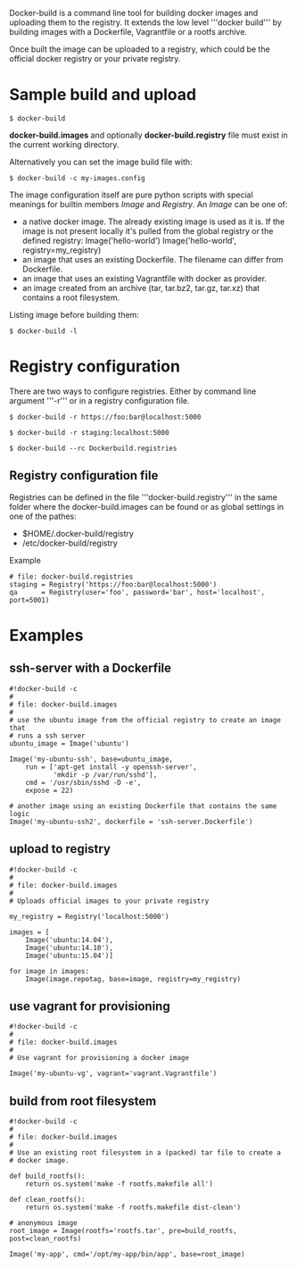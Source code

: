 Docker-build is a command line tool for building docker images and uploading
them to the registry. It extends the low level '''docker build''' by building
images with a Dockerfile, Vagrantfile or a rootfs archive.

Once built the image can be uploaded to a registry, which could be the official
docker registry or your private registry.


Sample build and upload
=======================

    $ docker-build

**docker-build.images** and optionally **docker-build.registry** file must exist in the
current working directory.

Alternatively you can set the image build file with:

    $ docker-build -c my-images.config

The image configuration itself are pure python scripts with special meanings for builtin members *Image* and *Registry*. An *Image* can be one of:

 * a native docker image. The already existing image is used as it is. If the image is not present locally it's pulled from the global registry or the defined registry:
    Image('hello-world')
    Image('hello-world', registry=my_registry)
 * an image that uses an existing Dockerfile. The filename can differ from Dockerfile.
 * an image that uses an existing Vagrantfile with docker as provider.
 * an image created from an archive (tar, tar.bz2, tar.gz, tar.xz) that contains a root filesystem.

Listing image before building them:

    $ docker-build -l

Registry configuration
======================

There are two ways to configure registries. Either by command line argument
'''-r''' or in a registry configuration file.

    $ docker-build -r https://foo:bar@localhost:5000

    $ docker-build -r staging:localhost:5000

    $ docker-build --rc Dockerbuild.registries


Registry configuration file
---------------------------

Registries can be defined in the file '''docker-build.registry''' in the same
folder where the docker-build.images can be found or as global settings in one
of the pathes:

 * $HOME/.docker-build/registry
 * /etc/docker-build/registry

Example

    # file: docker-build.registries
    staging = Registry('https://foo:bar@localhost:5000')
    qa      = Registry(user='foo', password='bar', host='localhost', port=5001)


Examples
========

ssh-server with a Dockerfile
----------------------------

    #!docker-build -c
    #
    # file: docker-build.images
    #
    # use the ubuntu image from the official registry to create an image that
    # runs a ssh server
    ubuntu_image = Image('ubuntu')

    Image('my-ubuntu-ssh', base=ubuntu_image,
        run = ['apt-get install -y openssh-server',
               'mkdir -p /var/run/sshd'],
        cmd = '/usr/sbin/sshd -D -e',
        expose = 22)

    # another image using an existing Dockerfile that contains the same logic
    Image('my-ubuntu-ssh2', dockerfile = 'ssh-server.Dockerfile')


upload to registry
------------------

    #!docker-build -c
    #
    # file: docker-build.images
    #
    # Uploads official images to your private registry

    my_registry = Registry('localhost:5000')

    images = [
        Image('ubuntu:14.04'),
        Image('ubuntu:14.10'),
        Image('ubuntu:15.04')]

    for image in images:
        Image(image.repotag, base=image, registry=my_registry)

use vagrant for provisioning
----------------------------

    #!docker-build -c
    #
    # file: docker-build.images
    #
    # Use vagrant for provisioning a docker image

    Image('my-ubuntu-vg', vagrant='vagrant.Vagrantfile')

build from root filesystem
--------------------------

    #!docker-build -c
    #
    # file: docker-build.images
    #
    # Use an existing root filesystem in a (packed) tar file to create a
    # docker image.

    def build_rootfs():
        return os.system('make -f rootfs.makefile all')

    def clean_rootfs():
        return os.system('make -f rootfs.makefile dist-clean')

    # anonymous image
    root_image = Image(rootfs='rootfs.tar', pre=build_rootfs, post=clean_rootfs)

    Image('my-app', cmd='/opt/my-app/bin/app', base=root_image)

